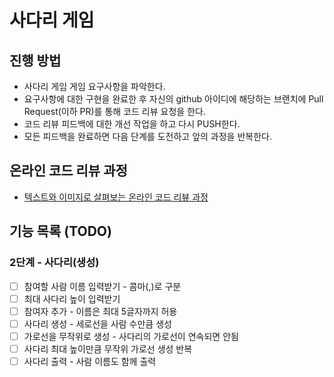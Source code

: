 # 사다리 게임
## 진행 방법
* 사다리 게임 게임 요구사항을 파악한다.
* 요구사항에 대한 구현을 완료한 후 자신의 github 아이디에 해당하는 브랜치에 Pull Request(이하 PR)를 통해 코드 리뷰 요청을 한다.
* 코드 리뷰 피드백에 대한 개선 작업을 하고 다시 PUSH한다.
* 모든 피드백을 완료하면 다음 단계를 도전하고 앞의 과정을 반복한다.

## 온라인 코드 리뷰 과정
* [텍스트와 이미지로 살펴보는 온라인 코드 리뷰 과정](https://github.com/nextstep-step/nextstep-docs/tree/master/codereview)

## 기능 목록 (TODO)

### 2단계 - 사다리(생성)

- [ ] 참여할 사람 이름 입력받기 - 콤마(,)로 구분
- [ ] 최대 사다리 높이 입력받기
- [ ] 참여자 추가 - 이름은 최대 5글자까지 허용
- [ ] 사다리 생성 - 세로선을 사람 수만큼 생성
- [ ] 가로선을 무작위로 생성 - 사다리의 가로선이 연속되면 안됨
- [ ] 사다리 최대 높이만큼 무작위 가로선 생성 반복
- [ ] 사다리 출력 - 사람 이름도 함께 출력
